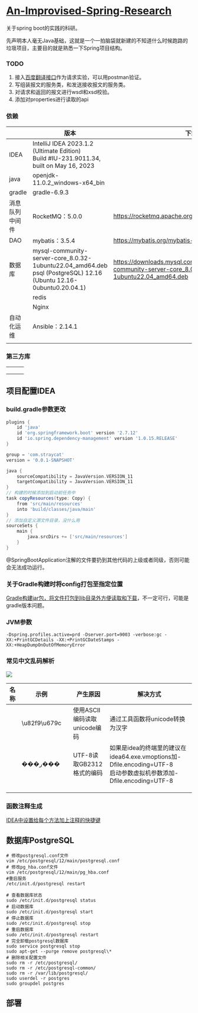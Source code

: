 # [An-Improvised-Spring-Research](https://github.com/Overstars/An-Improvised-Spring-Research)
关于spring boot的实践的科研。

先声明本人毫无Java基础，这就是一个一拍脑袋就新建的不知道什么时候跑路的垃圾项目，主要目的就是熟悉一下Spring项目结构。

### TODO

1. 接入[百度翻译接口](http://api.fanyi.baidu.com/doc/21)作为请求实验，可以用postman验证。
2. 写组装报文的服务类，和发送接收报文的服务类。
3. 对请求和返回的报文进行wsdl和xsd校验。
4. 添加对properties进行读取的api

### 依赖

|                | 版本                                                         | 下载链接                                                     | 说明     |
| -------------- | ------------------------------------------------------------ | ------------------------------------------------------------ | -------- |
| IDEA           | IntelliJ IDEA 2023.1.2 (Ultimate Edition)<br>Build #IU-231.9011.34, built on May 16, 2023 |                                                              | 开发工具 |
| java           | openjdk-11.0.2_windows-x64_bin                               |                                                              |          |
| gradle         | gradle-6.9.3                                                 |                                                              |          |
| 消息队列中间件 | RocketMQ：5.0.0                                              | https://rocketmq.apache.org/zh/download                      | 待研究   |
| DAO            | mybatis：3.5.4                                               | https://mybatis.org/mybatis-3/zh/getting-started.html        |          |
| 数据库         | mysql-community-server-core_8.0.32-1ubuntu22.04_amd64.deb<br>psql (PostgreSQL) 12.16 (Ubuntu 12.16-0ubuntu0.20.04.1) | https://downloads.mysql.com/archives/get/p/23/file/mysql-community-server-core_8.0.32-1ubuntu22.04_amd64.deb | TODO     |
|                | redis                                                        |                                                              |          |
|                | Nginx                                                        |                                                              |          |
| 自动化运维     | Ansible：2.14.1                                              |                                                              | 可能会用 |
|                |                                                              |                                                              |          |

### 第三方库

|      |      |      |
| ---- | ---- | ---- |
|      |      |      |
|      |      |      |
|      |      |      |

## 项目配置IDEA

### build.gradle参数更改

```gradle
plugins {
    id 'java'
    id 'org.springframework.boot' version '2.7.12'
    id 'io.spring.dependency-management' version '1.0.15.RELEASE'
}

group = 'com.straycat'
version = '0.0.1-SNAPSHOT'

java {
    sourceCompatibility = JavaVersion.VERSION_11
    targetCompatibility = JavaVersion.VERSION_11
}
// 构建的时候添加到启动前任务中
task copyResources(type: Copy) {
    from 'src/main/resources'
    into 'build/classes/java/main'
}
// 添加自定义源文件目录，没什么用
sourceSets {
    main {
        java.srcDirs += ['src/main/resources']
    }
}
```

@SpringBootApplication注解的文件要扔到其他代码的上级或者同级，否则可能会无法成功运行。

### 关于Gradle构建时将config打包至指定位置

[Gradle构建jar包，将文件打包到lib目录外方便读取和下载](https://blog.csdn.net/w4187402/article/details/107060463)，不一定可行，可能是gradle版本问题。

### JVM参数

```
-Dspring.profiles.active=prd -Dserver.port=9003 -verbose:gc -XX:+PrintGCDetails -XX:+PrintGCDateStamps -XX:+HeapDumpOnOutOfMemoryError
```



### 常见中文乱码解析

![](https://img-blog.csdnimg.cn/20210323155253380.jpg)

| 名称 | 示例         |      | 产生原因                     | 解决方式                                                     |
| ---- | ------------ | ---- | ---------------------------- | ------------------------------------------------------------ |
|      | \u82f9\u679c |      | 使用ASCII编码读取unicode编码 | 通过工具函数将unicode转换为汉字                              |
|      | ���ر���      |      | UTF-8读取GB2312格式的编码    | 如果是idea的终端里的建议在idea64.exe.vmoptions加-Dfile.encoding=UTF-8<br>启动参数虚拟机参数添加-Dfile.encoding=UTF-8 |
|      |              |      |                              |                                                              |
|      |              |      |                              |                                                              |
|      |              |      |                              |                                                              |

### 函数注释生成

[IDEA中设置给每个方法加上注释的快捷键](https://blog.csdn.net/weixin_45089791/article/details/103722702)



## 数据库PostgreSQL

```
# 修改postgresql.conf文件
vim /etc/postgresql/12/main/postgresql.conf
# 修改pg_hba.conf文件
vim /etc/postgresql/12/main/pg_hba.conf
#重启服务
/etc/init.d/postgresql restart

# 查看数据库状态
sudo /etc/init.d/postgresql status
# 启动数据库
sudo /etc/init.d/postgresql start
# 停止数据库
sudo /etc/init.d/postgresql stop
# 重启数据库
sudo /etc/init.d/postgresql restart
# 完全卸载postgresql数据库
sudo service postgresql stop 
sudo apt-get --purge remove postgresql\* 
# 删除相关配置文件
sudo rm -r /etc/postgresql/
sudo rm -r /etc/postgresql-common/
sudo rm -r /var/lib/postgresql/
sudo userdel -r postgres
sudo groupdel postgres
```

## 部署

